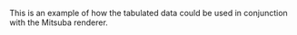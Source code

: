 This is an example of how the tabulated data could be used in conjunction with the Mitsuba renderer.